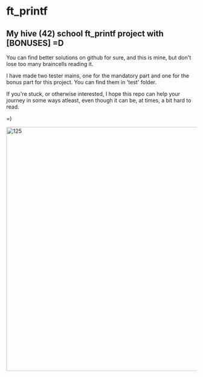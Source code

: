 # ft_printf
## My hive (42) school ft_printf project with [BONUSES] =D

You can find better solutions on github for sure, and this is mine, but don't lose too many braincells reading it.

I have made two tester mains, one for the mandatory part and one for the bonus part for this project. You can find them in 'test' folder. 

If you're stuck, or otherwise interested, I hope this repo can help your journey in some ways atleast, even though it can be, at times, a bit hard to read.

=)

<img width="644" alt="125" src="https://user-images.githubusercontent.com/97135325/207169463-6830b696-0457-46cd-a2da-570cf1147779.png">
